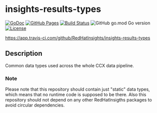 # insights-results-types

[![GoDoc](https://godoc.org/github.com/RedHatInsights/insights-results-types?status.svg)](https://godoc.org/github.com/RedHatInsights/insights-results-types)
[![GitHub Pages](https://img.shields.io/badge/%20-GitHub%20Pages-informational)](https://redhatinsights.github.io/insights-results-types/)
[![Build Status](https://app.travis-ci.com/RedHatInsights/insights-results-types.svg?branch=master)](https://app.travis-ci.com/RedHatInsights/insights-results-types)
![GitHub go.mod Go version](https://img.shields.io/github/go-mod/go-version/RedHatInsights/insights-results-types)
[![License](https://img.shields.io/badge/license-Apache-blue)](https://github.com/RedHatInsights/insights-results-types/blob/master/LICENSE)

https://app.travis-ci.com/github/RedHatInsights/insights-results-types

## Description

Common data types used across the whole CCX data pipeline.

### Note

Please note that this repository should contain just "static" data types, which
means that no runtime code is supposed to be there. Also this repository should
not depend on any other RedHatInsigths packages to avoid circular dependencies.
